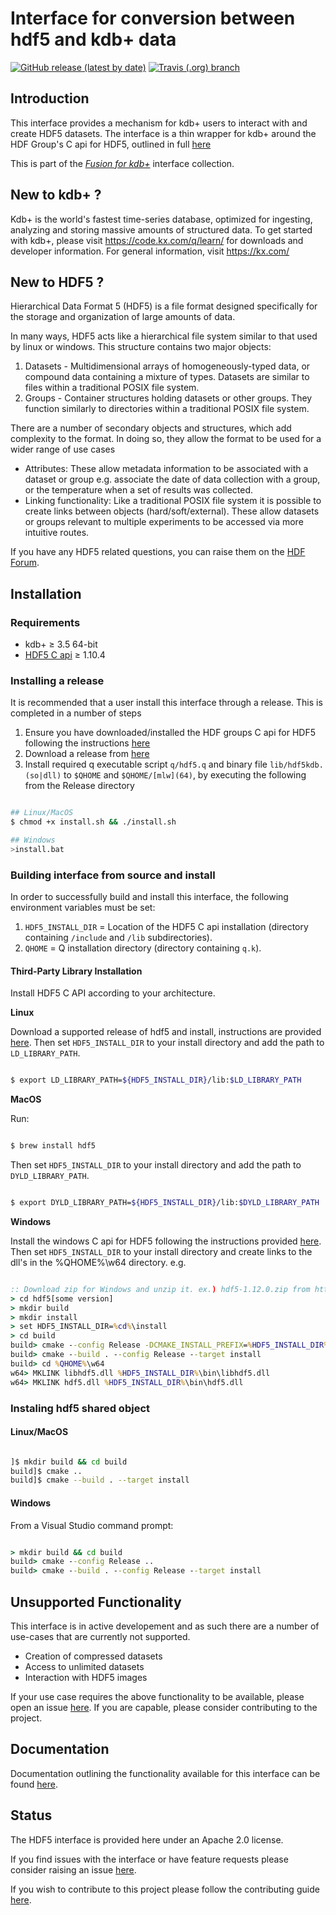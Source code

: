 # Interface for conversion between hdf5 and kdb+ data 

[![GitHub release (latest by date)](https://img.shields.io/github/v/release/kxsystems/hdf5?include_prereleases)](https://github.com/kxsystems/hdf5/releases) [![Travis (.org) branch](https://img.shields.io/travis/kxsystems/hdf5/master?label=travis%20build)](https://travis-ci.org/kxsystems/hdf5/branches)

## Introduction

This interface provides a mechanism for kdb+ users to interact with and create HDF5 datasets. The interface is a thin wrapper for kdb+ around the HDF Group's C api for HDF5, outlined in full [here](https://support.hdfgroup.org/HDF5/doc/RM/RM_H5Front.html)

This is part of the [_Fusion for kdb+_](http://code.kx.com/q/interfaces/fusion/) interface collection.

## New to kdb+ ?

Kdb+ is the world's fastest time-series database, optimized for ingesting, analyzing and storing massive amounts of structured data. To get started with kdb+, please visit https://code.kx.com/q/learn/ for downloads and developer information. For general information, visit https://kx.com/

## New to HDF5 ?

Hierarchical Data Format 5 (HDF5) is a file format designed specifically for the storage and organization of large amounts of data.

In many ways, HDF5 acts like a hierarchical file system similar to that used by linux or windows. This structure contains two major objects:

1. Datasets - Multidimensional arrays of homogeneously-typed data, or compound data containing a mixture of types. Datasets are similar to files within a traditional POSIX file system.
2. Groups - Container structures holding datasets or other groups. They function similarly to directories within a traditional POSIX file system.

There are a number of secondary objects and structures, which add complexity to the format. In doing so, they allow the format to be used for a wider range of use cases

* Attributes: These allow metadata information to be associated with a dataset or group e.g. associate the date of data collection with a group, or the temperature when a set of results was collected.
* Linking functionality: Like a traditional POSIX file system it is possible to create links between objects (hard/soft/external). These allow datasets or groups relevant to multiple experiments to be accessed via more intuitive routes.

If you have any HDF5 related questions, you can raise them on the [HDF Forum](https://forum.hdfgroup.org/).


## Installation

### Requirements

* kdb+ ≥ 3.5 64-bit
* [HDF5 C api](https://support.hdfgroup.org/HDF5/doc/H5.intro.html) ≥ 1.10.4

### Installing a release

It is recommended that a user install this interface through a release. This is completed in a number of steps

1. Ensure you have downloaded/installed the HDF groups C api for HDF5 following the instructions [here](https://github.com/KxSystems/hdf5#third-party-library-installation)
2. Download a release from [here](https://github.com/KxSystems/hdf5/releases)
3. Install required q executable script `q/hdf5.q` and binary file `lib/hdf5kdb.(so|dll)` to `$QHOME` and `$QHOME/[mlw](64)`, by executing the following from the Release directory

```bash

## Linux/MacOS
$ chmod +x install.sh && ./install.sh

## Windows
>install.bat

```

### Building interface from source and install

In order to successfully build and install this interface, the following environment variables must be set:

1. `HDF5_INSTALL_DIR` = Location of the HDF5 C api installation (directory containing `/include` and `/lib` subdirectories).
2. `QHOME` = Q installation directory (directory containing `q.k`).

#### Third-Party Library Installation

Install HDF5 C API according to your architecture.

**Linux**

Download a supported release of hdf5 and install, instructions are provided [here](https://support.hdfgroup.org/HDF5/HDF5-FAQ.html#10). Then set `HDF5_INSTALL_DIR` to your install directory and add the path to `LD_LIBRARY_PATH`.

```bash

$ export LD_LIBRARY_PATH=${HDF5_INSTALL_DIR}/lib:$LD_LIBRARY_PATH 

```

**MacOS**

Run:

```bash

$ brew install hdf5

```

Then set `HDF5_INSTALL_DIR` to your install directory and add the path to `DYLD_LIBRARY_PATH`.

```bash

$ export DYLD_LIBRARY_PATH=${HDF5_INSTALL_DIR}/lib:$DYLD_LIBRARY_PATH

```

**Windows**

Install the windows C api for HDF5 following the instructions provided [here](https://support.hdfgroup.org/HDF5/faq/windows.html). Then set `HDF5_INSTALL_DIR` to your install directory and create links to the dll's in the %QHOME%\w64 directory. e.g.

```bat

:: Download zip for Windows and unzip it. ex.) hdf5-1.12.0.zip from https://confluence.hdfgroup.org/display/support/HDF5%201.12.0
> cd hdf5[some version]
> mkdir build
> mkdir install
> set HDF5_INSTALL_DIR=%cd%\install
> cd build
build> cmake --config Release -DCMAKE_INSTALL_PREFIX=%HDF5_INSTALL_DIR% .. -DBUILD_TESTING:BOOL=OFF
build> cmake --build . --config Release --target install
build> cd %QHOME%\w64
w64> MKLINK libhdf5.dll %HDF5_INSTALL_DIR%\bin\libhdf5.dll
w64> MKLINK hdf5.dll %HDF5_INSTALL_DIR%\bin\hdf5.dll

```

### Instaling hdf5 shared object

#### Linux/MacOS

```bash

]$ mkdir build && cd build
build]$ cmake ..
build]$ cmake --build . --target install

```

#### Windows

From a Visual Studio command prompt:

```bat

> mkdir build && cd build
build> cmake --config Release ..
build> cmake --build . --config Release --target install

```

## Unsupported Functionality

This interface is in active developement and as such there are a number of use-cases that are currently not supported.

- Creation of compressed datasets
- Access to unlimited datasets
- Interaction with HDF5 images

If your use case requires the above functionality to be available, please open an issue [here](https://github.com/KxSystems/hdf5/issues). If you are capable, please consider contributing to the project.

## Documentation

Documentation outlining the functionality available for this interface can be found [here](https://code.kx.com/q/interfaces/hdf5).

## Status

The HDF5 interface is provided here under an Apache 2.0 license.

If you find issues with the interface or have feature requests please consider raising an issue [here](https://github.com/KxSystems/hdf5/issues).

If you wish to contribute to this project please follow the contributing guide [here](https://github.com/KxSystems/hdf5/blob/master/CONTRIBUTING.md).
